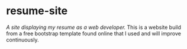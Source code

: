# resume-site
 *A site displaying my resume as a web developer.*
 This is a website build from a free bootstrap template found online that I used and will improve continuously. 
